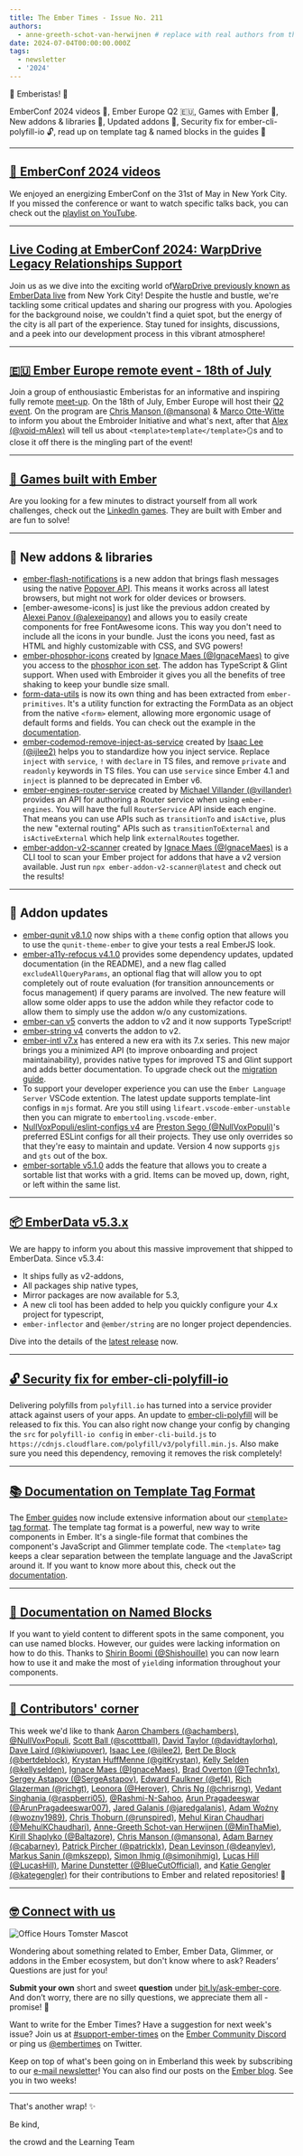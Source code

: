 ```yaml
---
title: The Ember Times - Issue No. 211
authors:
  - anne-greeth-schot-van-herwijnen # replace with real authors from the author folder (add yourself if you're not there)
date: 2024-07-04T00:00:00.000Z
tags:
  - newsletter
  - '2024'
---
```


👋 Emberistas! 🐹

EmberConf 2024 videos 🗽, Ember Europe Q2 🇪🇺, Games with Ember 👾, New addons & libraries 🎊, Updated addons 🌟, Security fix for ember-cli-polyfill-io 🔓, read up on template tag & named blocks in the guides 🧱
<SOME-INTRO-HERE-TO-KEEP-THEM-SUBSCRIBERS-READING>

---

## [🗽 EmberConf 2024 videos](https://youtube.com/playlist?list=PL4eq2DPpyBbljzNStMjnoDA0NZM61yCEq&si=cWNIFAnxg_Z9pbYW)

We enjoyed an energizing EmberConf on the 31st of May in New York City. If you missed the conference or want to watch specific talks back, you can check out the [playlist on YouTube](https://youtube.com/playlist?list=PL4eq2DPpyBbljzNStMjnoDA0NZM61yCEq&si=cWNIFAnxg_Z9pbYW).

---

## [Live Coding at EmberConf 2024: WarpDrive Legacy Relationships Support](https://www.youtube.com/watch?v=YagBVhaq_NM)

Join us as we dive into the exciting world of[WarpDrive previously known as EmberData live](https://www.youtube.com/watch?v=YagBVhaq_NM) from New York City! Despite the hustle and bustle, we're tackling some critical updates and sharing our progress with you. Apologies for the background noise, we couldn't find a quiet spot, but the energy of the city is all part of the experience. Stay tuned for insights, discussions, and a peek into our development process in this vibrant atmosphere!

---

## [🇪🇺 Ember Europe remote event - 18th of July](https://www.meetup.com/ember-europe/events/301437560/)

Join a group of enthousiastic Emberistas for an informative and inspiring fully remote [meet-up](https://www.meetup.com/ember-europe/events/301437560/). On the 18th of July, Ember Europe will host their [Q2 event](https://www.meetup.com/ember-europe/events/301437560/). On the program are [Chris Manson (@mansona)](https://github.com/mansona) & [Marco Otte-Witte](https://github.com/marcoow) to inform you about the Embroider Initiative and what's next, after that [Alex (@void-mAlex)](https://github.com/void-mAlex) will tell us about `<template>template</template>🪞`s and to close it off there is the mingling part of the event!

---

## [👾 Games built with Ember](https://www.linkedin.com/games/)

Are you looking for a few minutes to distract yourself from all work challenges, check out the [LinkedIn games](https://www.linkedin.com/games/). They are built with Ember and are fun to solve!

---

## 🎊 New addons & libraries

- [ember-flash-notifications](https://ember-flash-notifications.vercel.app/) is a new addon that brings flash messages using the native [Popover API](https://developer.mozilla.org/en-US/docs/Web/API/Popover_API). This means it works across all latest browsers, but might not work for older devices or browsers.
- [ember-awesome-icons] is just like the previous addon created by [Alexei Panov (@alexeipanov)](https://github.com/alexeipanov) and allows you to easily create components for free FontAwesome icons. This way you don't need to include all the icons in your bundle. Just the icons you need, fast as HTML and highly customizable with CSS, and SVG powers!
- [ember-phosphor-icons](https://github.com/IgnaceMaes/ember-phosphor-icons) created by [Ignace Maes (@IgnaceMaes)](https://github.com/IgnaceMaes) to give you access to the [phosphor icon set](https://phosphoricons.com). The addon has TypeScript & Glint support. When used with Embroider it gives you all the benefits of tree shaking to keep your bundle size small.
- [form-data-utils](https://github.com/NullVoxPopuli/form-data-utils) is now its own thing and has been extracted from `ember-primitives`. It's a utility function for extracting the FormData as an object from the native `<form>` element, allowing more ergonomic usage of default forms and fields. You can check out the example in the [documentation](https://ember-primitives.pages.dev/6-utils/data-from-event.md).
- [ember-codemod-remove-inject-as-service](https://github.com/ijlee2/ember-codemod-remove-inject-as-service) created by [Isaac Lee (@ijlee2)](https://github.com/ijlee2) helps you to standardize how you inject service. Replace `inject` with `service`, `!` with `declare` in TS files, and remove `private` and `readonly` keywords in TS files. You can use `service` since Ember 4.1 and `inject` is planned to be deprecated in Ember v6.
- [ember-engines-router-service](https://github.com/villander/ember-engines-router-service) created by [Michael Villander (@villander)](https://github.com/villander) provides an API for authoring a Router service when using `ember-engines`. You will have the full `RouterService` API inside each engine. That means you can use APIs such as `transitionTo` and `isActive`, plus the new "external routing" APIs such as `transitionToExternal` and `isActiveExternal` which help link `externalRoutes` together.
- [ember-addon-v2-scanner](https://github.com/IgnaceMaes/ember-addon-v2-scanner) created by [Ignace Maes (@IgnaceMaes)](https://github.com/IgnaceMaes) is a CLI tool to scan your Ember project for addons that have a v2 version available. Just run `npx ember-addon-v2-scanner@latest` and check out the results!

---

## 🌟 Addon updates

- [ember-qunit v8.1.0](https://github.com/emberjs/ember-qunit/releases/tag/v8.1.0) now ships with a `theme` config option that allows you to use the `qunit-theme-ember` to give your tests a real EmberJS look.
- [ember-a11y-refocus v4.1.0](https://github.com/ember-a11y/ember-a11y-refocus) provides some dependency updates, updated documentation (in the README), and a new flag called `excludeAllQueryParams`, an optional flag that will allow you to opt completely out of route evaluation (for transition announcements or focus management) if query params are involved. The new feature will allow some older apps to use the addon while they refactor code to allow them to simply use the addon w/o any customizations.
- [ember-can v5](https://github.com/minutebase/ember-can/releases/tag/v5.0.0) converts the addon to v2 and it now supports TypeScript!
- [ember-string v4](https://github.com/emberjs/ember-string/releases/tag/v4.0.0-%40ember%2Fstring) converts the addon to v2.
- [ember-intl v7.x](https://github.com/ember-intl/ember-intl/releases/tag/v7.0.0) has entered a new era with its 7.x series. This new major brings you a minimized API (to improve onboarding and project maintainability), provides native types for improved TS and Glint support and adds better documentation. To upgrade check out the [migration guide](https://ember-intl.github.io/ember-intl/docs/migration/v7).
- To support your developer experience you can use the `Ember Language Server` VSCode extention. The latest update supports template-lint configs in `mjs` format. Are you still using `lifeart.vscode-ember-unstable` then you can migrate to `embertooling.vscode-ember`.
- [NullVoxPopuli/eslint-configs v4](https://github.com/NullVoxPopuli/eslint-configs) are [Preston Sego (@NullVoxPopuli)](https://github.com/NullVoxPopuli)'s preferred ESLint configs for all their projects. They use only overrides so that they're easy to maintain and update. Version 4 now supports `gjs` and `gts` out of the box.
- [ember-sortable v5.1.0](https://github.com/adopted-ember-addons/ember-sortable/releases/tag/v5.1.0-ember-sortable) adds the feature that allows you to create a sortable list that works with a grid. Items can be moved up, down, right, or left within the same list.

---

## [📦 EmberData v5.3.x](https://github.com/emberjs/data/releases/tag/v5.3.4)

We are happy to inform you about this massive improvement that shipped to EmberData. Since v5.3.4:

- It ships fully as v2-addons,
- All packages ship native types,
- Mirror packages are now available for 5.3,
- A new cli tool has been added to help you quickly configure your 4.x project for typescript,
- `ember-inflector` and `@ember/string` are no longer project dependencies.

Dive into the details of the [latest release](https://github.com/emberjs/data/releases/tag/v5.3.4) now.

---

## [🔓 Security fix for ember-cli-polyfill-io](https://github.com/alexlafroscia/ember-cli-polyfill-io/pull/10)

Delivering polyfills from `polyfill.io` has turned into a service provider attack against users of your apps. An update to [ember-cli-polyfill](https://github.com/alexlafroscia/ember-cli-polyfill-io) will be released to fix this. You can also right now change your config by changing the `src` for `polyfill-io config` in `ember-cli-build.js` to `https://cdnjs.cloudflare.com/polyfill/v3/polyfill.min.js`. Also make sure you need this dependency, removing it removes the risk completely!

---

## [📚 Documentation on Template Tag Format](https://guides.emberjs.com/release/components/template-tag-format/)

The [Ember guides](https://guides.emberjs.com/) now include extensive information about our [`<template>` tag format](https://guides.emberjs.com/release/components/template-tag-format/). The template tag format is a powerful, new way to write components in Ember. It's a single-file format that combines the component's JavaScript and Glimmer template code. The `<template>` tag keeps a clear separation between the template language and the JavaScript around it. If you want to know more about this, check out the [documentation](https://guides.emberjs.com/release/components/template-tag-format/).

---

## [🧱 Documentation on Named Blocks](https://guides.emberjs.com/release/components/block-content/#toc_named-blocks)

If you want to yield content to different spots in the same component, you can use named blocks. However, our guides were lacking information on how to do this. Thanks to [Shirin Boomi (@Shishouille)](https://github.com/Shishouille) you can now learn how to use it and make the most of `yield`ing information throughout your components.

---

## [👏 Contributors' corner](https://guides.emberjs.com/release/contributing/repositories/)

<p>This week we'd like to thank <a href="https://github.com/achambers" rel="noopener noreferrer" target="_blank">Aaron Chambers (@achambers)</a>, <a href="https://github.com/NullVoxPopuli" rel="noopener noreferrer" target="_blank">@NullVoxPopuli</a>, <a href="https://github.com/scotttball" rel="noopener noreferrer" target="_blank">Scott Ball (@scotttball)</a>, <a href="https://github.com/davidtaylorhq" rel="noopener noreferrer" target="_blank">David Taylor (@davidtaylorhq)</a>, <a href="https://github.com/kiwiupover" rel="noopener noreferrer" target="_blank">Dave Laird (@kiwiupover)</a>, <a href="https://github.com/ijlee2" rel="noopener noreferrer" target="_blank">Isaac Lee (@ijlee2)</a>, <a href="https://github.com/bertdeblock" rel="noopener noreferrer" target="_blank">Bert De Block (@bertdeblock)</a>, <a href="https://github.com/gitKrystan" rel="noopener noreferrer" target="_blank">Krystan HuffMenne (@gitKrystan)</a>, <a href="https://github.com/kellyselden" rel="noopener noreferrer" target="_blank">Kelly Selden (@kellyselden)</a>, <a href="https://github.com/IgnaceMaes" rel="noopener noreferrer" target="_blank">Ignace Maes (@IgnaceMaes)</a>, <a href="https://github.com/Techn1x" rel="noopener noreferrer" target="_blank">Brad Overton (@Techn1x)</a>, <a href="https://github.com/SergeAstapov" rel="noopener noreferrer" target="_blank">Sergey Astapov (@SergeAstapov)</a>, <a href="https://github.com/ef4" rel="noopener noreferrer" target="_blank">Edward Faulkner (@ef4)</a>, <a href="https://github.com/richgt" rel="noopener noreferrer" target="_blank">Rich Glazerman (@richgt)</a>, <a href="https://github.com/Herover" rel="noopener noreferrer" target="_blank">Leonora (@Herover)</a>, <a href="https://github.com/chrisrng" rel="noopener noreferrer" target="_blank">Chris Ng (@chrisrng)</a>, <a href="https://github.com/raspberri05" rel="noopener noreferrer" target="_blank">Vedant Singhania (@raspberri05)</a>, <a href="https://github.com/Rashmi-N-Sahoo" rel="noopener noreferrer" target="_blank">@Rashmi-N-Sahoo</a>, <a href="https://github.com/ArunPragadeeswar007" rel="noopener noreferrer" target="_blank">Arun Pragadeeswar (@ArunPragadeeswar007)</a>, <a href="https://github.com/jaredgalanis" rel="noopener noreferrer" target="_blank">Jared Galanis (@jaredgalanis)</a>, <a href="https://github.com/wozny1989" rel="noopener noreferrer" target="_blank">Adam Woźny (@wozny1989)</a>, <a href="https://github.com/runspired" rel="noopener noreferrer" target="_blank">Chris Thoburn (@runspired)</a>, <a href="https://github.com/MehulKChaudhari" rel="noopener noreferrer" target="_blank">Mehul Kiran Chaudhari (@MehulKChaudhari)</a>, <a href="https://github.com/MinThaMie" rel="noopener noreferrer" target="_blank">Anne-Greeth Schot-van Herwijnen (@MinThaMie)</a>, <a href="https://github.com/Baltazore" rel="noopener noreferrer" target="_blank">Kirill Shaplyko (@Baltazore)</a>, <a href="https://github.com/mansona" rel="noopener noreferrer" target="_blank">Chris Manson (@mansona)</a>, <a href="https://github.com/cabarney" rel="noopener noreferrer" target="_blank">Adam Barney (@cabarney)</a>, <a href="https://github.com/patricklx" rel="noopener noreferrer" target="_blank">Patrick Pircher (@patricklx)</a>, <a href="https://github.com/deanylev" rel="noopener noreferrer" target="_blank">Dean Levinson (@deanylev)</a>, <a href="https://github.com/mkszepp" rel="noopener noreferrer" target="_blank">Markus Sanin (@mkszepp)</a>, <a href="https://github.com/simonihmig" rel="noopener noreferrer" target="_blank">Simon Ihmig (@simonihmig)</a>, <a href="https://github.com/LucasHill" rel="noopener noreferrer" target="_blank">Lucas Hill (@LucasHill)</a>, <a href="https://github.com/BlueCutOfficial" rel="noopener noreferrer" target="_blank">Marine Dunstetter (@BlueCutOfficial)</a>, and <a href="https://github.com/kategengler" rel="noopener noreferrer" target="_blank">Katie Gengler (@kategengler)</a> for their contributions to Ember and related repositories! 💖</p>

---

## [🤓 Connect with us](https://docs.google.com/forms/d/e/1FAIpQLScqu7Lw_9cIkRtAiXKitgkAo4xX_pV1pdCfMJgIr6Py1V-9Og/viewform)

<div class="blog-row">
  <img class="float-right small transparent padded" alt="Office Hours Tomster Mascot" title="Readers' Questions" src="/images/tomsters/officehours.png" />

  <p>Wondering about something related to Ember, Ember Data, Glimmer, or addons in the Ember ecosystem, but don't know where to ask? Readers’ Questions are just for you!</p>

  <p><strong>Submit your own</strong> short and sweet <strong>question</strong> under <a href="https://bit.ly/ask-ember-core" target="rq">bit.ly/ask-ember-core</a>. And don’t worry, there are no silly questions, we appreciate them all - promise! 🤞</p>

  <p>Want to write for the Ember Times? Have a suggestion for next week's issue? Join us at <a href="https://discordapp.com/channels/480462759797063690/485450546887786506">#support-ember-times</a> on the <a href="https://discord.gg/emberjs">Ember Community Discord</a> or ping us <a href="https://twitter.com/embertimes">@embertimes</a> on Twitter.</p>

  <p>Keep on top of what's been going on in Emberland this week by subscribing to our <a href="https://embertimes.substack.com/">e-mail newsletter</a>! You can also find our posts on the <a href="https://blog.emberjs.com/tag/newsletter">Ember blog</a>. See you in two weeks!</p>
</div>

---

That's another wrap! ✨

Be kind,

the crowd and the Learning Team
